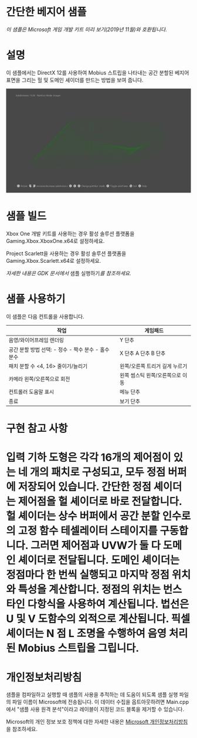# 간단한 베지어 샘플

*이 샘플은 Microsoft 게임 개발 키트 미리 보기(2019년 11월)와
호환됩니다.*

# 설명

이 샘플에서는 DirectX 12를 사용하여 Mobius 스트립을 나타내는 공간 분할된
베지어 표면을 그리는 헐 및 도메인 셰이더를 만드는 방법을 보여 줍니다.

![Sample Screenshot](./media/image1.png)

# 샘플 빌드

Xbox One 개발 키트를 사용하는 경우 활성 솔루션 플랫폼을
Gaming.Xbox.XboxOne.x64로 설정하세요.

Project Scarlett을 사용하는 경우 활성 솔루션 플랫폼을
Gaming.Xbox.Scarlett.x64로 설정하세요.

*자세한 내용은 GDK 문서에서* 샘플 실행하기*를 참조하세요.*

# 샘플 사용하기

이 샘플은 다음 컨트롤을 사용합니다.

| 작업                                       |  게임패드                |
|--------------------------------------------|-------------------------|
| 음영/와이어프레임 렌더링                   |  Y 단추                  |
| 공간 분할 방법 선택: -   정수 -   짝수 분수 -   홀수 분수 |  X 단추 A 단추 B 단추 |
| 패치 분할 수 \<4, 16\> 줄이기/늘리기  |  왼쪽/오른쪽 트리거 길게 누르기                  |
| 카메라 왼쪽/오른쪽으로 회전  |  왼쪽 썸스틱 왼쪽/오른쪽으로 이동    |
| 컨트롤러 도움말 표시                       |  메뉴 단추               |
| 종료                                       |  보기 단추               |

# 구현 참고 사항

# 입력 기하 도형은 각각 16개의 제어점이 있는 네 개의 패치로 구성되고, 모두 정점 버퍼에 저장되어 있습니다. 간단한 정점 셰이더는 제어점을 헐 셰이더로 바로 전달합니다. 헐 셰이더는 상수 버퍼에서 공간 분할 인수로의 고정 함수 테셀레이터 스테이지를 구동합니다. 그러면 제어점과 UVW가 둘 다 도메인 셰이더로 전달됩니다. 도메인 셰이더는 정점마다 한 번씩 실행되고 마지막 정점 위치와 특성을 계산합니다. 정점의 위치는 번스타인 다항식을 사용하여 계산됩니다. 법선은 U 및 V 도함수의 외적으로 계산됩니다. 픽셀 셰이더는 N 점 L 조명을 수행하여 음영 처리된 Mobius 스트립을 그립니다. 

# 개인정보처리방침

샘플을 컴파일하고 실행할 때 샘플의 사용을 추적하는 데 도움이 되도록 샘플
실행 파일의 파일 이름이 Microsoft에 전송됩니다. 이 데이터 수집을
옵트아웃하려면 Main.cpp에서 \"샘플 사용 원격 분석\"이라고 레이블이
지정된 코드 블록을 제거할 수 있습니다.

Microsoft의 개인 정보 보호 정책에 대한 자세한 내용은 [Microsoft
개인정보처리방침](https://privacy.microsoft.com/en-us/privacystatement/)을
참조하세요.
